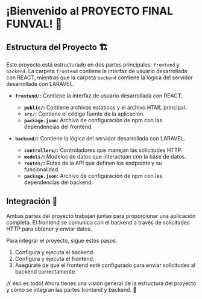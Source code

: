 # ¡Bienvenido al PROYECTO FINAL FUNVAL! 🎉

## Estructura del Proyecto 🏗️

Este proyecto está estructurado en dos partes principales: `frontend` y `backend`. La carpeta `frontend` contiene la interfaz de usuario desarrollada con REACT, mientras que la carpeta `backend` contiene la lógica del servidor desarrollada con LARAVEL.


- **`frontend/`:** Contiene la interfaz de usuario desarrollada con REACT.
   - **`public/`:** Contiene archivos estáticos y el archivo HTML principal.
   - **`src/`:** Contiene el código fuente de la aplicación.
   - **`package.json`:** Archivo de configuración de npm con las dependencias del frontend.

- **`backend/`:** Contiene la lógica del servidor desarrollada con LARAVEL.
   - **`controllers/`:** Controladores que manejan las solicitudes HTTP.
   - **`models/`:** Modelos de datos que interactúan con la base de datos.
   - **`routes/`:** Rutas de la API que definen los endpoints y su funcionalidad.
   - **`package.json`:** Archivo de configuración de npm con las dependencias del backend.

## Integración 🔄

Ambas partes del proyecto trabajan juntas para proporcionar una aplicación completa. El frontend se comunica con el backend a través de solicitudes HTTP para obtener y enviar datos.

Para integrar el proyecto, sigue estos pasos:

1. Configura y ejecuta el backend.
2. Configura y ejecuta el frontend.
3. Asegúrate de que el frontend esté configurado para enviar solicitudes al backend correctamente.

¡Y eso es todo! Ahora tienes una visión general de la estructura del proyecto y cómo se integran las partes frontend y backend. 🚀
